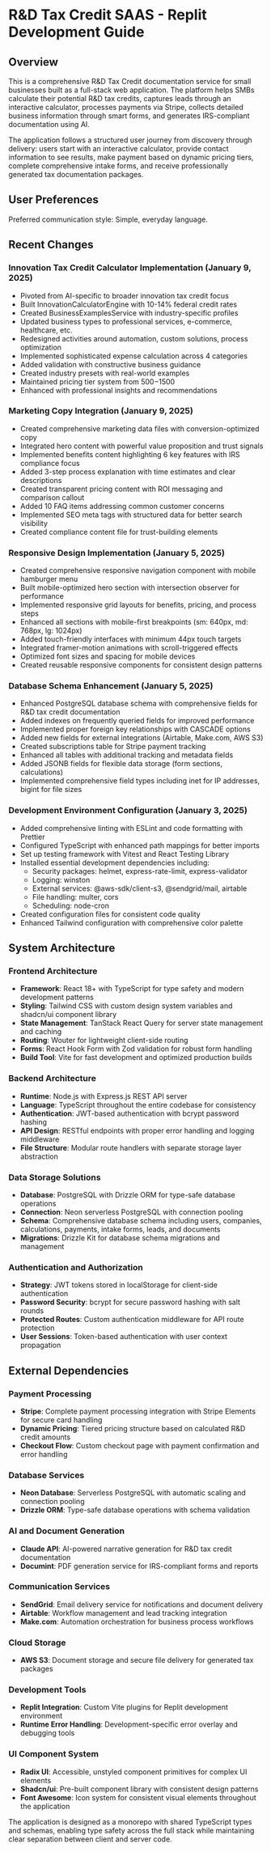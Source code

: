 # R&D Tax Credit SAAS - Replit Development Guide

## Overview

This is a comprehensive R&D Tax Credit documentation service for small businesses built as a full-stack web application. The platform helps SMBs calculate their potential R&D tax credits, captures leads through an interactive calculator, processes payments via Stripe, collects detailed business information through smart forms, and generates IRS-compliant documentation using AI.

The application follows a structured user journey from discovery through delivery: users start with an interactive calculator, provide contact information to see results, make payment based on dynamic pricing tiers, complete comprehensive intake forms, and receive professionally generated tax documentation packages.

## User Preferences

Preferred communication style: Simple, everyday language.

## Recent Changes

### Innovation Tax Credit Calculator Implementation (January 9, 2025)
- Pivoted from AI-specific to broader innovation tax credit focus
- Built InnovationCalculatorEngine with 10-14% federal credit rates
- Created BusinessExamplesService with industry-specific profiles
- Updated business types to professional services, e-commerce, healthcare, etc.
- Redesigned activities around automation, custom solutions, process optimization
- Implemented sophisticated expense calculation across 4 categories
- Added validation with constructive business guidance
- Created industry presets with real-world examples
- Maintained pricing tier system from $500-$1500
- Enhanced with professional insights and recommendations

### Marketing Copy Integration (January 9, 2025)
- Created comprehensive marketing data files with conversion-optimized copy
- Integrated hero content with powerful value proposition and trust signals
- Implemented benefits content highlighting 6 key features with IRS compliance focus
- Added 3-step process explanation with time estimates and clear descriptions
- Created transparent pricing content with ROI messaging and comparison callout
- Added 10 FAQ items addressing common customer concerns
- Implemented SEO meta tags with structured data for better search visibility
- Created compliance content file for trust-building elements

### Responsive Design Implementation (January 5, 2025)
- Created comprehensive responsive navigation component with mobile hamburger menu
- Built mobile-optimized hero section with intersection observer for performance
- Implemented responsive grid layouts for benefits, pricing, and process steps
- Enhanced all sections with mobile-first breakpoints (sm: 640px, md: 768px, lg: 1024px)
- Added touch-friendly interfaces with minimum 44px touch targets
- Integrated framer-motion animations with scroll-triggered effects
- Optimized font sizes and spacing for mobile devices
- Created reusable responsive components for consistent design patterns

### Database Schema Enhancement (January 5, 2025)
- Enhanced PostgreSQL database schema with comprehensive fields for R&D tax credit documentation
- Added indexes on frequently queried fields for improved performance
- Implemented proper foreign key relationships with CASCADE options
- Added new fields for external integrations (Airtable, Make.com, AWS S3)
- Created subscriptions table for Stripe payment tracking
- Enhanced all tables with additional tracking and metadata fields
- Added JSONB fields for flexible data storage (form sections, calculations)
- Implemented comprehensive field types including inet for IP addresses, bigint for file sizes

### Development Environment Configuration (January 3, 2025)
- Added comprehensive linting with ESLint and code formatting with Prettier
- Configured TypeScript with enhanced path mappings for better imports
- Set up testing framework with Vitest and React Testing Library
- Installed essential development dependencies including:
  - Security packages: helmet, express-rate-limit, express-validator
  - Logging: winston
  - External services: @aws-sdk/client-s3, @sendgrid/mail, airtable
  - File handling: multer, cors
  - Scheduling: node-cron
- Created configuration files for consistent code quality
- Enhanced Tailwind configuration with comprehensive color palette

## System Architecture

### Frontend Architecture
- **Framework**: React 18+ with TypeScript for type safety and modern development patterns
- **Styling**: Tailwind CSS with custom design system variables and shadcn/ui component library
- **State Management**: TanStack React Query for server state management and caching
- **Routing**: Wouter for lightweight client-side routing
- **Forms**: React Hook Form with Zod validation for robust form handling
- **Build Tool**: Vite for fast development and optimized production builds

### Backend Architecture
- **Runtime**: Node.js with Express.js REST API server
- **Language**: TypeScript throughout the entire codebase for consistency
- **Authentication**: JWT-based authentication with bcrypt password hashing
- **API Design**: RESTful endpoints with proper error handling and logging middleware
- **File Structure**: Modular route handlers with separate storage layer abstraction

### Data Storage Solutions
- **Database**: PostgreSQL with Drizzle ORM for type-safe database operations
- **Connection**: Neon serverless PostgreSQL with connection pooling
- **Schema**: Comprehensive database schema including users, companies, calculations, payments, intake forms, leads, and documents
- **Migrations**: Drizzle Kit for database schema migrations and management

### Authentication and Authorization
- **Strategy**: JWT tokens stored in localStorage for client-side authentication
- **Password Security**: bcrypt for secure password hashing with salt rounds
- **Protected Routes**: Custom authentication middleware for API route protection
- **User Sessions**: Token-based authentication with user context propagation

## External Dependencies

### Payment Processing
- **Stripe**: Complete payment processing integration with Stripe Elements for secure card handling
- **Dynamic Pricing**: Tiered pricing structure based on calculated R&D credit amounts
- **Checkout Flow**: Custom checkout page with payment confirmation and error handling

### Database Services
- **Neon Database**: Serverless PostgreSQL with automatic scaling and connection pooling
- **Drizzle ORM**: Type-safe database operations with schema validation

### AI and Document Generation
- **Claude API**: AI-powered narrative generation for R&D tax credit documentation
- **Documint**: PDF generation service for IRS-compliant forms and reports

### Communication Services
- **SendGrid**: Email delivery service for notifications and document delivery
- **Airtable**: Workflow management and lead tracking integration
- **Make.com**: Automation orchestration for business process workflows

### Cloud Storage
- **AWS S3**: Document storage and secure file delivery for generated tax packages

### Development Tools
- **Replit Integration**: Custom Vite plugins for Replit development environment
- **Runtime Error Handling**: Development-specific error overlay and debugging tools

### UI Component System
- **Radix UI**: Accessible, unstyled component primitives for complex UI elements
- **Shadcn/ui**: Pre-built component library with consistent design patterns
- **Font Awesome**: Icon system for consistent visual elements throughout the application

The application is designed as a monorepo with shared TypeScript types and schemas, enabling type safety across the full stack while maintaining clear separation between client and server code.